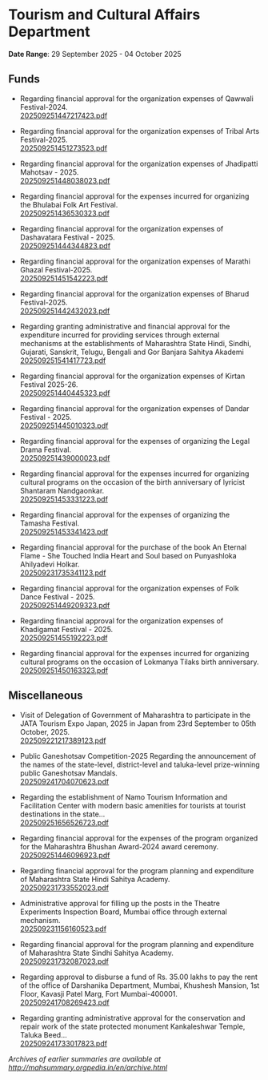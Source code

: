 # Tourism and Cultural Affairs Department

**Date Range**: 29 September 2025 - 04 October 2025


## Funds
- Regarding financial approval for the organization expenses of Qawwali Festival-2024.\
  [202509251447217423.pdf](https://gr.maharashtra.gov.in/Site/Upload/Government%20Resolutions/English/202509251447217423.pdf)

- Regarding financial approval for the organization expenses of Tribal Arts Festival-2025.\
  [202509251451273523.pdf](https://gr.maharashtra.gov.in/Site/Upload/Government%20Resolutions/English/202509251451273523.pdf)

- Regarding financial approval for the organization expenses of Jhadipatti Mahotsav - 2025.\
  [202509251448038023.pdf](https://gr.maharashtra.gov.in/Site/Upload/Government%20Resolutions/English/202509251448038023.pdf)

- Regarding financial approval for the expenses incurred for organizing the Bhulabai Folk Art Festival.\
  [202509251436530323.pdf](https://gr.maharashtra.gov.in/Site/Upload/Government%20Resolutions/English/202509251436530323.pdf)

- Regarding financial approval for the organization expenses of Dashavatara Festival - 2025.\
  [202509251444344823.pdf](https://gr.maharashtra.gov.in/Site/Upload/Government%20Resolutions/English/202509251444344823.pdf)

- Regarding financial approval for the organization expenses of Marathi Ghazal Festival-2025.\
  [202509251451542223.pdf](https://gr.maharashtra.gov.in/Site/Upload/Government%20Resolutions/English/202509251451542223.pdf)

- Regarding financial approval for the organization expenses of Bharud Festival-2025.\
  [202509251442432023.pdf](https://gr.maharashtra.gov.in/Site/Upload/Government%20Resolutions/English/202509251442432023.pdf)

- Regarding granting administrative and financial approval for the expenditure incurred for providing services through external mechanisms at the establishments of Maharashtra State Hindi, Sindhi, Gujarati, Sanskrit, Telugu, Bengali and Gor Banjara Sahitya Akademi\
  [202509251541417723.pdf](https://gr.maharashtra.gov.in/Site/Upload/Government%20Resolutions/English/202509251541417723.pdf)

- Regarding financial approval for the organization expenses of Kirtan Festival 2025-26.\
  [202509251440445323.pdf](https://gr.maharashtra.gov.in/Site/Upload/Government%20Resolutions/English/202509251440445323.pdf)

- Regarding financial approval for the organization expenses of Dandar Festival - 2025.\
  [202509251445010323.pdf](https://gr.maharashtra.gov.in/Site/Upload/Government%20Resolutions/English/202509251445010323.pdf)

- Regarding financial approval for the expenses of organizing the Legal Drama Festival.\
  [202509251439000023.pdf](https://gr.maharashtra.gov.in/Site/Upload/Government%20Resolutions/English/202509251439000023.pdf)

- Regarding financial approval for the expenses incurred for organizing cultural programs on the occasion of the birth anniversary of lyricist Shantaram Nandgaonkar.\
  [202509251453331223.pdf](https://gr.maharashtra.gov.in/Site/Upload/Government%20Resolutions/English/202509251453331223.pdf)

- Regarding financial approval for the expenses of organizing the Tamasha Festival.\
  [202509251453341423.pdf](https://gr.maharashtra.gov.in/Site/Upload/Government%20Resolutions/English/202509251453341423.pdf)

- Regarding financial approval for the purchase of the book An Eternal Flame - She Touched India Heart and Soul based on Punyashloka Ahilyadevi Holkar.\
  [202509231735341123.pdf](https://gr.maharashtra.gov.in/Site/Upload/Government%20Resolutions/English/202509231735341123.pdf)

- Regarding financial approval for the organization expenses of Folk Dance Festival - 2025.\
  [202509251449209323.pdf](https://gr.maharashtra.gov.in/Site/Upload/Government%20Resolutions/English/202509251449209323.pdf)

- Regarding financial approval for the organization expenses of Khadigamat Festival - 2025.\
  [202509251455192223.pdf](https://gr.maharashtra.gov.in/Site/Upload/Government%20Resolutions/English/202509251455192223.pdf)

- Regarding financial approval for the expenses incurred for organizing cultural programs on the occasion of Lokmanya Tilaks birth anniversary.\
  [202509251450163323.pdf](https://gr.maharashtra.gov.in/Site/Upload/Government%20Resolutions/English/202509251450163323.pdf)

## Miscellaneous
- Visit of Delegation of Government of Maharashtra to participate in the JATA Tourism Expo Japan, 2025 in Japan from 23rd September to 05th October, 2025.\
  [202509221217389123.pdf](https://gr.maharashtra.gov.in/Site/Upload/Government%20Resolutions/English/202509221217389123.pdf)

- Public Ganeshotsav Competition-2025 Regarding the announcement of the names of the state-level, district-level and taluka-level prize-winning public Ganeshotsav Mandals.\
  [202509241704070623.pdf](https://gr.maharashtra.gov.in/Site/Upload/Government%20Resolutions/English/202509241704070623.pdf)

- Regarding the establishment of Namo Tourism Information and Facilitation Center with modern basic amenities for tourists at tourist destinations in the state...\
  [202509251656526723.pdf](https://gr.maharashtra.gov.in/Site/Upload/Government%20Resolutions/English/202509251656526723.pdf)

- Regarding financial approval for the expenses of the program organized for the Maharashtra Bhushan Award-2024 award ceremony.\
  [202509251446096923.pdf](https://gr.maharashtra.gov.in/Site/Upload/Government%20Resolutions/English/202509251446096923.pdf)

- Regarding financial approval for the program planning and expenditure of Maharashtra State Hindi Sahitya Academy.\
  [202509231733552023.pdf](https://gr.maharashtra.gov.in/Site/Upload/Government%20Resolutions/English/202509231733552023.pdf)

- Administrative approval for filling up the posts in the Theatre Experiments Inspection Board, Mumbai office through external mechanism.\
  [202509231156160523.pdf](https://gr.maharashtra.gov.in/Site/Upload/Government%20Resolutions/English/202509231156160523....pdf)

- Regarding financial approval for the program planning and expenditure of Maharashtra State Sindhi Sahitya Academy.\
  [202509231732087023.pdf](https://gr.maharashtra.gov.in/Site/Upload/Government%20Resolutions/English/202509231732087023.pdf)

- Regarding approval to disburse a fund of Rs. 35.00 lakhs to pay the rent of the office of Darshanika Department, Mumbai, Khushesh Mansion, 1st Floor, Kavasji Patel Marg, Fort Mumbai-400001.\
  [202509241708269423.pdf](https://gr.maharashtra.gov.in/Site/Upload/Government%20Resolutions/English/202509241708269423.pdf)

- Regarding granting administrative approval for the conservation and repair work of the state protected monument Kankaleshwar Temple, Taluka Beed...\
  [202509241733017823.pdf](https://gr.maharashtra.gov.in/Site/Upload/Government%20Resolutions/English/202509241733017823.pdf)


*Archives of earlier summaries are available at http://mahsummary.orgpedia.in/en/archive.html*